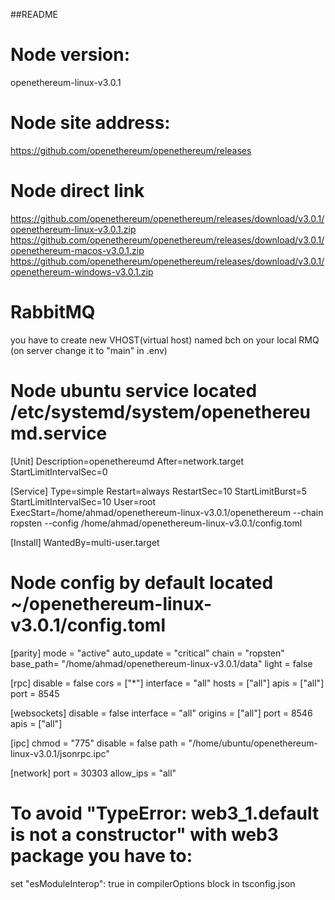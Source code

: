 ##README

# Node version:
openethereum-linux-v3.0.1

# Node site address:
https://github.com/openethereum/openethereum/releases

# Node direct link
https://github.com/openethereum/openethereum/releases/download/v3.0.1/openethereum-linux-v3.0.1.zip
https://github.com/openethereum/openethereum/releases/download/v3.0.1/openethereum-macos-v3.0.1.zip
https://github.com/openethereum/openethereum/releases/download/v3.0.1/openethereum-windows-v3.0.1.zip

# RabbitMQ
you have to create new VHOST(virtual host) named bch on your local RMQ (on server change it to "main" in .env)

# Node ubuntu service located /etc/systemd/system/openethereumd.service
[Unit]
Description=openethereumd
After=network.target
StartLimitIntervalSec=0

[Service]
Type=simple
Restart=always
RestartSec=10
StartLimitBurst=5
StartLimitIntervalSec=10
User=root
ExecStart=/home/ahmad/openethereum-linux-v3.0.1/openethereum --chain ropsten --config /home/ahmad/openethereum-linux-v3.0.1/config.toml

[Install]
WantedBy=multi-user.target

# Node config by default located ~/openethereum-linux-v3.0.1/config.toml
[parity]
mode = "active"
auto_update = "critical"
chain = "ropsten"
base_path= "/home/ahmad/openethereum-linux-v3.0.1/data"
light = false

[rpc]
disable = false
cors = ["*"]
interface = "all"
hosts = ["all"]
apis = ["all"]
port = 8545

[websockets]
disable = false
interface = "all"
origins = ["all"]
port = 8546
apis = ["all"]

[ipc]
chmod = "775"
disable = false
path = "/home/ubuntu/openethereum-linux-v3.0.1/jsonrpc.ipc"

[network]
port = 30303
allow_ips = "all"

# To avoid "TypeError: web3_1.default is not a constructor" with web3 package you have to:

set "esModuleInterop": true in compilerOptions block in tsconfig.json

